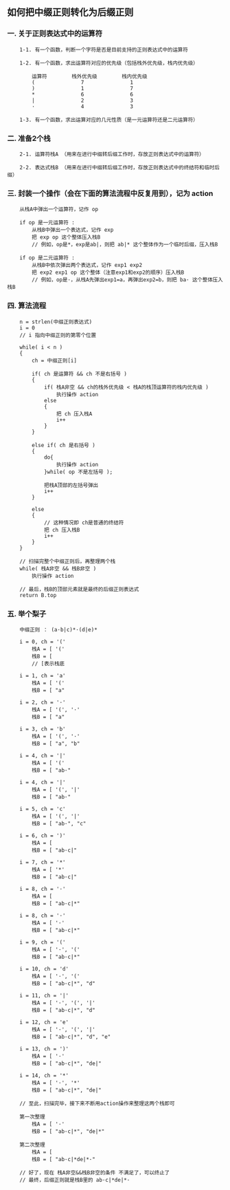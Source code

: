 ## 如何把中缀正则转化为后缀正则 ##



### 一. 关于正则表达式中的运算符 ###

        1-1. 有一个函数，判断一个字符是否是目前支持的正则表达式中的运算符  

        1-2. 有一个函数，求出运算符对应的优先级（包括栈外优先级，栈内优先级）  
        
            运算符        栈外优先级        栈内优先级  
            (               7               1  
            )               1               7  
            *               6               6  
            |               2               3  
            ·               4               3  
        
        1-3. 有一个函数，求出运算对应的几元性质（是一元运算符还是二元运算符）  



### 二. 准备2个栈 ###

        2-1. 运算符栈A （用来在进行中缀转后缀工作时，存放正则表达式中的运算符）  
        
        2-2. 表达式栈B （用来在进行中缀转后缀工作时，存放正则表达式中的终结符和临时后缀）  



### 三. 封装一个操作（会在下面的算法流程中反复用到），记为 action ###

        从栈A中弹出一个运算符，记作 op  
        
        if op 是一元运算符 :  
            从栈B中弹出一个表达式，记作 exp  
            把 exp op 这个整体压入栈B  
            // 例如，op是*，exp是ab|，则把 ab|* 这个整体作为一个临时后缀，压入栈B  
            
        if op 是二元运算符 :  
            从栈B中依次弹出两个表达式，记作 exp1 exp2  
            把 exp2 exp1 op 这个整体（注意exp1和exp2的顺序）压入栈B  
            // 例如，op是·，从栈A先弹出exp1=a，再弹出exp2=b，则把 ba· 这个整体压入栈B  



### 四. 算法流程 ###

        n = strlen(中缀正则表达式)  
        i = 0  
        // i 指向中缀正则的第零个位置  
        
        while( i < n )  
        {  
            ch = 中缀正则[i]  
            
            if( ch 是运算符 && ch 不是右括号 )  
            {  
                if( 栈A非空 && ch的栈外优先级 < 栈A的栈顶运算符的栈内优先级 )  
                    执行操作 action  
                else  
                {  
                    把 ch 压入栈A  
                    i++  
                }  
            }  
            
            else if( ch 是右括号 )  
            {  
                do{  
                    执行操作 action  
                }while( op 不是左括号 );  
                
                把栈A顶部的左括号弹出  
                i++  
            }  
            
            else  
            {  
                // 这种情况即 ch是普通的终结符  
                把 ch 压入栈B  
                i++  
            }  
        }  
        
        // 扫描完整个中缀正则后，再整理两个栈  
        while( 栈A非空 && 栈B非空 )  
            执行操作 action  
        
        // 最后，栈B的顶部元素就是最终的后缀正则表达式  
        return B.top  



### 五. 举个梨子 ###

        中缀正则 ： (a·b|c)*·(d|e)*  
        
        i = 0, ch = '('  
            栈A = [ '('  
            栈B = [  
            // [表示栈底  
        
        i = 1, ch = 'a'  
            栈A = [ '('  
            栈B = [ "a"  
        
        i = 2, ch = '·'  
            栈A = [ '(', '·'  
            栈B = [ "a"  
        
        i = 3, ch = 'b'  
            栈A = [ '(', '·'  
            栈B = [ "a", "b"  
        
        i = 4, ch = '|'  
            栈A = [ '('  
            栈B = [ "ab·"  
        
        i = 4, ch = '|'  
            栈A = [ '(', '|'  
            栈B = [ "ab·"  
        
        i = 5, ch = 'c'  
            栈A = [ '(', '|'  
            栈B = [ "ab·", "c"  
        
        i = 6, ch = ')'  
            栈A = [  
            栈B = [ "ab·c|"  
        
        i = 7, ch = '*'  
            栈A = [ '*'  
            栈B = [ "ab·c|"  
        
        i = 8, ch = '·'  
            栈A = [  
            栈B = [ "ab·c|*"  
        
        i = 8, ch = '·'  
            栈A = [ '·'  
            栈B = [ "ab·c|*"  
        
        i = 9, ch = '('  
            栈A = [ '·', '('  
            栈B = [ "ab·c|*"  
        
        i = 10, ch = 'd'  
            栈A = [ '·', '('  
            栈B = [ "ab·c|*", "d"  
        
        i = 11, ch = '|'  
            栈A = [ '·', '(', '|'  
            栈B = [ "ab·c|*", "d"  
        
        i = 12, ch = 'e'  
            栈A = [ '·', '(', '|'  
            栈B = [ "ab·c|*", "d", "e"  
        
        i = 13, ch = ')'  
            栈A = [ '·'  
            栈B = [ "ab·c|*", "de|"  
        
        i = 14, ch = '*'  
            栈A = [ '·', '*'  
            栈B = [ "ab·c|*", "de|"  
        
        // 至此，扫描完毕，接下来不断用action操作来整理这两个栈即可  
        
        第一次整理  
            栈A = [ '·'  
            栈B = [ "ab·c|*", "de|*"  
        
        第二次整理  
            栈A = [  
            栈B = [ "ab·c|*de|*·"  
        
        // 好了，现在 栈A非空&&栈B非空的条件 不满足了，可以终止了  
        // 最终，后缀正则就是栈B里的 ab·c|*de|*·  
